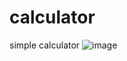 # calculator
simple calculator
![image](https://user-images.githubusercontent.com/52295350/164126838-8a3c65f8-b31b-4801-8a2e-80cb57d76ed7.png)
